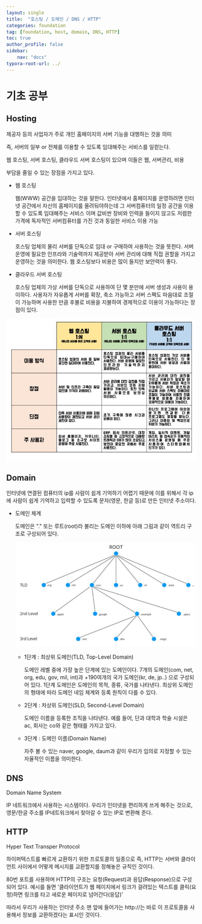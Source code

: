 ```yaml
---
layout: single
title:  "호스팅 / 도메인 / DNS / HTTP"
categories: foundation
tag: [foundation, host, domain, DNS, HTTP]
toc: true
author_profile: false
sidebar:
    nav: "docs"
typora-root-url: ../
---
```

# 기초 공부

## Hosting

제공자 등의 사업자가 주로 개인 홈페이지의 서버 기능을 대행하는 것을 의미

즉, 서버의 일부 or 전체를 이용할 수 있도록 임대해주는 서비스를 일컫는다.

웹 호스팅, 서버 호스팅, 클라우드 서버 호스팅이 있으며 이들은 웹, 서버관리, 비용 

부담을 줄일 수 있는 장점을 가지고 있다.

* 웹 호스팅

  웹(WWW) 공간을 임대하는 것을 말한다. 인터넷에서 홈페이지를 운영하려면 인터넷 공간에서 자신의 홈페이지를 올려둬야하는데 그 서버컴퓨터의 일정 공간을 이용할 수 있도록 임대해주는 서비스 이며 값비싼 장비와 인력을 들이지 않고도 저렴한 가격에 독자적인 서버컴퓨터를 가진 것과 동일한 서비스 이용 가능

* 서버 호스팅

  호스팅 업체의 물리 서버를 단독으로 임대 or 구매하여 사용하는 것을 뜻한다. 서버 운영에 필요한 인프라와 기술력까지 제공받아 서버 관리에 대해 직접 권할을 가지고 운영하는 것을 의미한다. 웹 호스팅보다 비용은 많이 들지만 보안력이 좋다.

* 클라우드 서버 호스팅

  호스팅 업체의 가상 서버를 단독으로 사용하여 단 몇 분만에 서버 생성과 사용이 용이하다. 사용자가 자유롭게 서버를 확장, 축소 가능하고 서버 스펙도 마음대로 조절이 가능하며 사용한 만큼 후불로 비용을 지불하여 경제적으로 이용이 가능하다는 장점이 있다.

![hosting](/images/2022-01-04-foundation/hosting.jpg)

## Domain

인터넷에 연결된 컴퓨터의 ip를 사람이 쉽게 기억하기 어렵기 때문에 이를 위해서 각 ip에 사람이 쉽게 기억하고 입력할 수 있도록 문자(영문, 한글 등)로 만든 인터넷 주소이다.

+ 도메인 체계

  도메인은 "." 또는 루트(root)라 불리는 도메인 이하에 아래 그림과 같이 역트리 구조로 구성되어 있다.

  ![domain](/images/2022-01-04-foundation/domain.png)

  + 1단계 : 최상위 도메인(TLD, Top-Level Domain)

    도메인 레벨 중에 가장 높은 단계에 있는 도메인이다. 7개의 도메인(com, net, org, edu, gov, mil, int)과 +190여개의 국가 도메인(kr, de, jp..) 으로 구성되어 있다. 1단계 도메인은 도메인의 목적, 종류, 국가를 나타낸다. 최상위 도메인의 형태에 따라 도메인 네임 체계와 등록 원칙이 다를 수 있다.

  + 2단계 : 차상위 도메인(SLD, Second-Level Domain)

    도메인 이름을 등록한 조직을 나타낸다. 예를 들어, 단과 대학과 학술 시설은 ac, 회사는 co와 같은 형태를 가지고 있다.

  + 3단계 : 도메인 이름(Domain Name)

    자주 볼 수 있는 naver, google, daum과 같이 우리가 임의로 지정할 수 있는 자율적인 이름을 의미한다.

## DNS

Domain Name System

IP 네트워크에서 사용하는 시스템이다. 우리가 인터넷을 편리하게 쓰게 해주는 것으로, 영문/한글 주소를 IP네트워크에서 찾아갈 수 있는 IP로 변환해 준다.

## HTTP

Hyper Text Transper Protocol

하이퍼텍스트를 빠르게 교환하기 위한 프로토콜의 일종으로 즉, HTTP는 서버와 클라이언트 사이에서 어떻게 메시지를 교환할지를 정해놓은 규칙인 것이다.

80번 포트를 사용하며 HTTP의 구조는 요청(Request)과 응답(Response)으로 구성되어 있다. 예시를 들면 '클라이언트가 웹 페이지에서 링크가 걸려있는 텍스트를 클릭(요청)하면 링크를 타고 새로운 페이지로 넘어간다(응답)'

따라서 우리가 사용하는 인터넷 주소 맨 앞에 들어가는 http://는 바로 이 프로토콜을 사용해서 정보를 교환하겠다는 표시인 것이다.